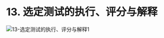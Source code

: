 # 13. 选定测试的执行、评分与解释

![13-选定测试的执行、评分与解释1](https://fxpby.oss-cn-beijing.aliyuncs.com/blogImg/dogs/13.%E9%80%89%E5%AE%9A%E6%B5%8B%E8%AF%95%E7%9A%84%E6%89%A7%E8%A1%8C%E3%80%81%E8%AF%84%E5%88%86%E4%B8%8E%E8%A7%A3%E9%87%8A1.png)
